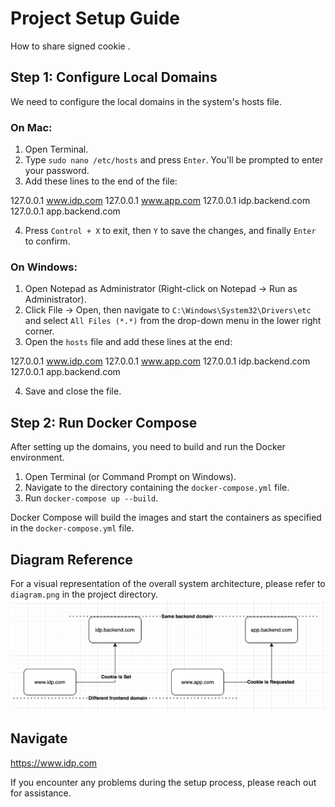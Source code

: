 # Project Setup Guide

How to share signed cookie .


## Step 1: Configure Local Domains

We need to configure the local domains in the system's hosts file. 

### On Mac:

1. Open Terminal.
2. Type `sudo nano /etc/hosts` and press `Enter`. You'll be prompted to enter your password.
3. Add these lines to the end of the file:

127.0.0.1 www.idp.com
127.0.0.1 www.app.com
127.0.0.1 idp.backend.com
127.0.0.1 app.backend.com


4. Press `Control + X` to exit, then `Y` to save the changes, and finally `Enter` to confirm.

### On Windows:

1. Open Notepad as Administrator (Right-click on Notepad -> Run as Administrator).
2. Click File -> Open, then navigate to `C:\Windows\System32\Drivers\etc` and select `All Files (*.*)` from the drop-down menu in the lower right corner.
3. Open the `hosts` file and add these lines at the end:

127.0.0.1 www.idp.com
127.0.0.1 www.app.com
127.0.0.1 idp.backend.com
127.0.0.1 app.backend.com



4. Save and close the file.

## Step 2: Run Docker Compose

After setting up the domains, you need to build and run the Docker environment. 

1. Open Terminal (or Command Prompt on Windows).
2. Navigate to the directory containing the `docker-compose.yml` file.
3. Run `docker-compose up --build`. 

Docker Compose will build the images and start the containers as specified in the `docker-compose.yml` file. 

## Diagram Reference

For a visual representation of the overall system architecture, please refer to `diagram.png` in the project directory.
![Screenshot](diagram.png)


## Navigate

https://www.idp.com


If you encounter any problems during the setup process, please reach out for assistance.


